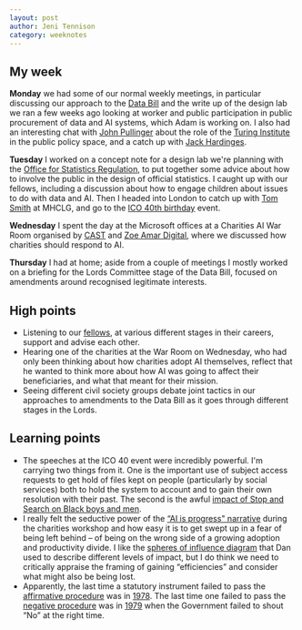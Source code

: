 ```yaml
---
layout: post
author: Jeni Tennison
category: weeknotes
---
```

## My week

**Monday** we had some of our normal weekly meetings, in particular discussing our approach to the [Data Bill](https://bills.parliament.uk/bills/3825) and the write up of the design lab we ran a few weeks ago looking at worker and public participation in public procurement of data and AI systems, which Adam is working on. I also had an interesting chat with [John Pullinger](https://www.gov.uk/government/people/john-pullinger) about the role of the [Turing Institute](https://www.turing.ac.uk/) in the public policy space, and a catch up with [Jack Hardinges](https://uk.linkedin.com/in/jackhardinges).

**Tuesday** I worked on a concept note for a design lab we're planning with the [Office for Statistics Regulation](https://osr.statisticsauthority.gov.uk/), to put together some advice about how to involve the public in the design of official statistics. I caught up with our fellows, including a discussion about how to engage children about issues to do with data and AI. Then I headed into London to catch up with [Tom Smith](https://www.linkedin.com/in/tomdatasmith) at MHCLG, and go to the [ICO 40th birthday](https://ico.org.uk/for-the-public/ico-40/) event.

**Wednesday** I spent the day at the Microsoft offices at a Charities AI War Room organised by [CAST](https://www.wearecast.org.uk/) and [Zoe Amar Digital](https://zoeamar.com/), where we discussed how charities should respond to AI.

**Thursday** I had at home; aside from a couple of meetings I mostly worked on a briefing for the Lords Committee stage of the Data Bill, focused on amendments around recognised legitimate interests.

## High points

* Listening to our [fellows](https://connectedbydata.org/fellowship), at various different stages in their careers, support and advise each other.
* Hearing one of the charities at the War Room on Wednesday, who had only been thinking about how charities adopt AI themselves, reflect that he wanted to think more about how AI was going to affect their beneficiaries, and what that meant for their mission.
* Seeing different civil society groups debate joint tactics in our approaches to amendments to the Data Bill as it goes through different stages in the Lords.

## Learning points

* The speeches at the ICO 40 event were incredibly powerful. I'm carrying two things from it. One is the important use of subject access requests to get hold of files kept on people (particularly by social services) both to hold the system to account and to gain their own resolution with their past. The second is the awful [impact of Stop and Search on Black boys and men](https://www.thetimes.com/article/police-stop-and-search-racism-6xl9grbsn).
* I really felt the seductive power of the [“AI is progress" narrative](https://rootcause.global/framing-ai/) during the charities workshop and how easy it is to get swept up in a fear of being left behind – of being on the wrong side of a growing adoption and productivity divide. I like the [spheres of influence diagram](https://medium.com/we-are-cast/perspectives-on-change-35158fb06dbf) that Dan used to describe different levels of impact, but I do think we need to critically appraise the framing of gaining “efficiencies” and consider what might also be being lost. 
* Apparently, the last time a statutory instrument failed to pass the [affirmative procedure](https://www.parliament.uk/site-information/glossary/affirmative-procedure/) was in [1978](https://api.parliament.uk/historic-hansard/commons/1978/jul/24/dock-labour-scheme). The last time one failed to pass the [negative procedure](https://www.parliament.uk/site-information/glossary/negative-procedure/) was in [1979](https://hansard.parliament.uk/commons/1979-10-24/debates/395fce6c-82a5-46ab-ac0d-ec271886ad70/Paraffin#contribution-cd113ba2-df9a-4af4-b3d4-47b1a40b7d19) when the Government failed to shout “No” at the right time.